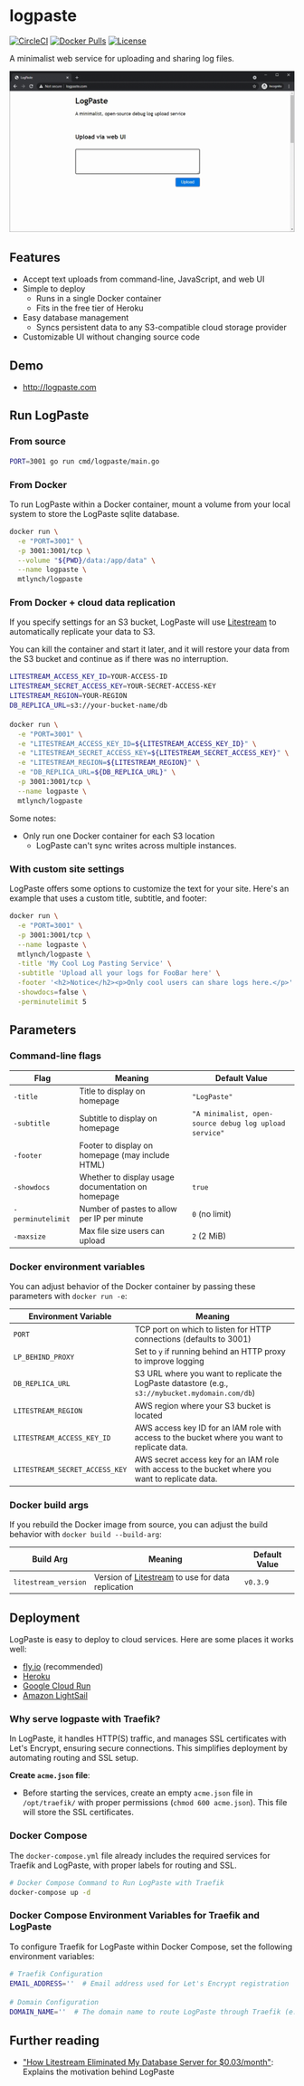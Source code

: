 # logpaste

[![CircleCI](https://circleci.com/gh/mtlynch/logpaste.svg?style=svg)](https://circleci.com/gh/mtlynch/logpaste)
[![Docker Pulls](https://img.shields.io/docker/pulls/mtlynch/logpaste.svg?maxAge=604800)](https://hub.docker.com/r/mtlynch/logpaste/)
[![License](http://img.shields.io/:license-mit-blue.svg?style=flat-square)](LICENSE)

A minimalist web service for uploading and sharing log files.

[![LogPaste animated demo](https://raw.githubusercontent.com/mtlynch/logpaste/master/.readme-assets/demo.gif)](https://raw.githubusercontent.com/mtlynch/logpaste/master/.readme-assets/demo.gif)

## Features

- Accept text uploads from command-line, JavaScript, and web UI
- Simple to deploy
  - Runs in a single Docker container
  - Fits in the free tier of Heroku
- Easy database management
  - Syncs persistent data to any S3-compatible cloud storage provider
- Customizable UI without changing source code

## Demo

- <http://logpaste.com>

## Run LogPaste

### From source

```bash
PORT=3001 go run cmd/logpaste/main.go
```

### From Docker

To run LogPaste within a Docker container, mount a volume from your local system to store the LogPaste sqlite database.

```bash
docker run \
  -e "PORT=3001" \
  -p 3001:3001/tcp \
  --volume "${PWD}/data:/app/data" \
  --name logpaste \
  mtlynch/logpaste
```

### From Docker + cloud data replication

If you specify settings for an S3 bucket, LogPaste will use [Litestream](https://litestream.io/) to automatically replicate your data to S3.

You can kill the container and start it later, and it will restore your data from the S3 bucket and continue as if there was no interruption.

```bash
LITESTREAM_ACCESS_KEY_ID=YOUR-ACCESS-ID
LITESTREAM_SECRET_ACCESS_KEY=YOUR-SECRET-ACCESS-KEY
LITESTREAM_REGION=YOUR-REGION
DB_REPLICA_URL=s3://your-bucket-name/db

docker run \
  -e "PORT=3001" \
  -e "LITESTREAM_ACCESS_KEY_ID=${LITESTREAM_ACCESS_KEY_ID}" \
  -e "LITESTREAM_SECRET_ACCESS_KEY=${LITESTREAM_SECRET_ACCESS_KEY}" \
  -e "LITESTREAM_REGION=${LITESTREAM_REGION}" \
  -e "DB_REPLICA_URL=${DB_REPLICA_URL}" \
  -p 3001:3001/tcp \
  --name logpaste \
  mtlynch/logpaste
```

Some notes:

- Only run one Docker container for each S3 location
  - LogPaste can't sync writes across multiple instances.

### With custom site settings

LogPaste offers some options to customize the text for your site. Here's an example that uses a custom title, subtitle, and footer:

```bash
docker run \
  -e "PORT=3001" \
  -p 3001:3001/tcp \
  --name logpaste \
  mtlynch/logpaste \
  -title 'My Cool Log Pasting Service' \
  -subtitle 'Upload all your logs for FooBar here' \
  -footer '<h2>Notice</h2><p>Only cool users can share logs here.</p>' \
  -showdocs=false \
  -perminutelimit 5
```

## Parameters

### Command-line flags

| Flag              | Meaning                                            | Default Value                                          |
| ----------------- | -------------------------------------------------- | ------------------------------------------------------ |
| `-title`          | Title to display on homepage                       | `"LogPaste"`                                           |
| `-subtitle`       | Subtitle to display on homepage                    | `"A minimalist, open-source debug log upload service"` |
| `-footer`         | Footer to display on homepage (may include HTML)   |                                                        |
| `-showdocs`       | Whether to display usage documentation on homepage | `true`                                                 |
| `-perminutelimit` | Number of pastes to allow per IP per minute        | `0` (no limit)                                         |
| `-maxsize`        | Max file size users can upload                     | `2` (2 MiB)                                            |

### Docker environment variables

You can adjust behavior of the Docker container by passing these parameters with `docker run -e`:

| Environment Variable           | Meaning                                                                                           |
| ------------------------------ | ------------------------------------------------------------------------------------------------- |
| `PORT`                         | TCP port on which to listen for HTTP connections (defaults to 3001)                               |
| `LP_BEHIND_PROXY`              | Set to `y` if running behind an HTTP proxy to improve logging                                     |
| `DB_REPLICA_URL`               | S3 URL where you want to replicate the LogPaste datastore (e.g., `s3://mybucket.mydomain.com/db`) |
| `LITESTREAM_REGION`            | AWS region where your S3 bucket is located                                                        |
| `LITESTREAM_ACCESS_KEY_ID`     | AWS access key ID for an IAM role with access to the bucket where you want to replicate data.     |
| `LITESTREAM_SECRET_ACCESS_KEY` | AWS secret access key for an IAM role with access to the bucket where you want to replicate data. |

### Docker build args

If you rebuild the Docker image from source, you can adjust the build behavior with `docker build --build-arg`:

| Build Arg            | Meaning                                                                     | Default Value |
| -------------------- | --------------------------------------------------------------------------- | ------------- |
| `litestream_version` | Version of [Litestream](https://litestream.io/) to use for data replication | `v0.3.9`      |

## Deployment

LogPaste is easy to deploy to cloud services. Here are some places it works well:

- [fly.io](docs/deployment/fly.io.md) (recommended)
- [Heroku](docs/deployment/heroku.md)
- [Google Cloud Run](docs/deployment/cloud-run.md)
- [Amazon LightSail](docs/deployment/lightsail.md)

### Why serve logpaste with Traefik?
 
In LogPaste, it handles HTTP(S) traffic, and manages SSL certificates with Let's Encrypt, ensuring secure connections. This simplifies deployment by automating routing and SSL setup.

**Create `acme.json` file**:
   - Before starting the services, create an empty `acme.json` file in `/opt/traefik/` with proper permissions (`chmod 600 acme.json`). This file will store the SSL certificates.

### Docker Compose

The `docker-compose.yml` file already includes the required services for Traefik and LogPaste, with proper labels for routing and SSL.

```bash
# Docker Compose Command to Run LogPaste with Traefik
docker-compose up -d
```

### Docker Compose Environment Variables for Traefik and LogPaste

To configure Traefik for LogPaste within Docker Compose, set the following environment variables:

```bash
# Traefik Configuration
EMAIL_ADDRESS=''  # Email address used for Let's Encrypt registration

# Domain Configuration
DOMAIN_NAME=''  # The domain name to route LogPaste through Traefik (e.g., logpaste.yourdomain.com)
```

## Further reading

- ["How Litestream Eliminated My Database Server for $0.03/month"](https://mtlynch.io/litestream/): Explains the motivation behind LogPaste

